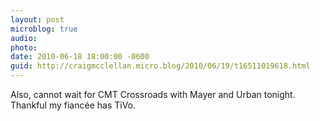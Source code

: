```yaml
---
layout: post
microblog: true
audio: 
photo: 
date: 2010-06-18 18:00:00 -0600
guid: http://craigmcclellan.micro.blog/2010/06/19/t16511019618.html
---
```

Also, cannot wait for CMT Crossroads with Mayer and Urban tonight. Thankful my fiancée has TiVo.
